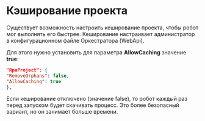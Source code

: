 # Кэширование проекта

Существует возможность настроить кеширование проекта, чтобы робот мог выполнять его быстрее. Кеширование настраивает администратор в конфигурационном файле Оркестратора (WebApi). 

Для этого нужно установить для параметра **AllowCaching** значение **true**:

```json
"RpaProject": {
"RemoveOrphans": false,
"AllowCaching": true
},
```
Если кеширование отключено (значение false), то робот каждый раз перед запуском будет скачивать процесс. Это более безопасный вариант, но он занимает больше времени.
